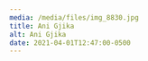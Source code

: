 ```yaml
---
media: /media/files/img_8830.jpg
title: Ani Gjika
alt: Ani Gjika
date: 2021-04-01T12:47:00-0500
---
```

